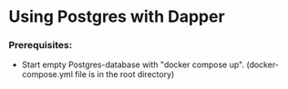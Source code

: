 # Using Postgres with Dapper

### Prerequisites:
* Start empty Postgres-database with "docker compose up".
    (docker-compose.yml file is in the root directory)
